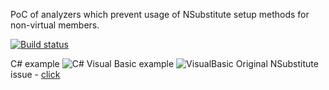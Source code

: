 PoC of analyzers which prevent usage of NSubstitute setup methods for non-virtual members.

[![Build status](https://ci.appveyor.com/api/projects/status/25wftxubqssxoggn/branch/dev?svg=true)](https://ci.appveyor.com/project/tpodolak/nsubstitute-analyzers/branch/dev)

C# example
![C#](https://i.imgur.com/BK06j1U.png)
Visual Basic example
![VisualBasic](https://i.imgur.com/SS9ZJds.png)
Original NSubstitute issue - [click](https://github.com/nsubstitute/NSubstitute/issues/328)

